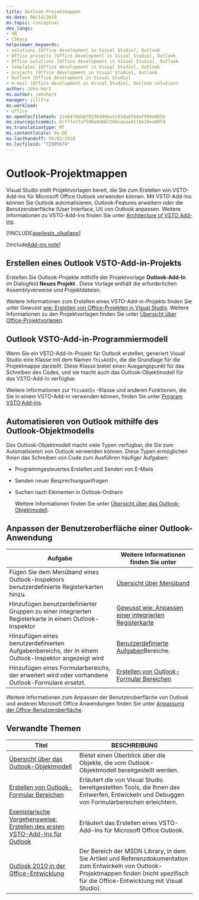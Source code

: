 ```yaml
---
title: Outlook-Projektmappen
ms.date: 08/14/2019
ms.topic: conceptual
dev_langs:
- VB
- CSharp
helpviewer_keywords:
- solutions [Office development in Visual Studio], Outlook
- Office projects [Office development in Visual Studio], Outlook
- Office solutions [Office development in Visual Studio], Outlook
- templates [Office development in Visual Studio], Outlook
- projects [Office development in Visual Studio], Outlook
- Outlook [Office development in Visual Studio]
- e-mail [Office development in Visual Studio], Outlook solutions
author: John-Hart
ms.author: johnhart
manager: jillfra
ms.workload:
- office
ms.openlocfilehash: 21e6478bb0f02383066a2c63dad1bdaf980a0b5b
ms.sourcegitcommit: 6cfffa72af599a9d667249caaaa411bb28ea69fd
ms.translationtype: MT
ms.contentlocale: de-DE
ms.lasthandoff: 09/02/2020
ms.locfileid: "72985674"
---
```

# <a name="outlook-solutions"></a>Outlook-Projektmappen
  Visual Studio stellt Projektvorlagen bereit, die Sie zum Erstellen von VSTO-Add-Ins für Microsoft Office Outlook verwenden können. Mit VSTO-Add-Ins können Sie Outlook automatisieren, Outlook-Features erweitern oder die Benutzeroberfläche (User Interface, UI) von Outlook anpassen. Weitere Informationen zu VSTO-Add-Ins finden Sie unter [Architecture of VSTO Add-ins](../vsto/architecture-of-vsto-add-ins.md).

 [!INCLUDE[appliesto_olkallapp](../vsto/includes/appliesto-olkallapp-md.md)]

[!include[Add-ins note](includes/addinsnote.md)]

## <a name="create-an-outlook-vsto-add-in-project"></a>Erstellen eines Outlook VSTO-Add-in-Projekts
 Erstellen Sie Outlook-Projekte mithilfe der Projektvorlage **Outlook-Add-In** im Dialogfeld **Neues Projekt** . Diese Vorlage enthält die erforderlichen Assemblyverweise und Projektdateien.

 Weitere Informationen zum Erstellen eines VSTO-Add-in-Projekts finden Sie unter Gewusst [wie: Erstellen von Office-Projekten in Visual Studio](../vsto/how-to-create-office-projects-in-visual-studio.md). Weitere Informationen zu den Projektvorlagen finden Sie unter [Übersicht über Office-Projektvorlagen](../vsto/office-project-templates-overview.md).

## <a name="outlook-vsto-add-in-programming-model"></a>Outlook VSTO-Add-in-Programmiermodell
 Wenn Sie ein VSTO-Add-In-Projekt für Outlook erstellen, generiert Visual Studio eine Klasse mit dem Namen `ThisAddIn`, die die Grundlage für die Projektmappe darstellt. Diese Klasse bietet einen Ausgangspunkt für das Schreiben des Codes, und sie macht auch das Outlook-Objektmodell für das VSTO-Add-In verfügbar.

 Weitere Informationen zur `ThisAddIn` -Klasse und anderen Funktionen, die Sie in einem VSTO-Add-in verwenden können, finden Sie unter [Program VSTO Add-ins](../vsto/programming-vsto-add-ins.md).

## <a name="automate-outlook-by-using-the-outlook-object-model"></a>Automatisieren von Outlook mithilfe des Outlook-Objektmodells
 Das Outlook-Objektmodell macht viele Typen verfügbar, die Sie zum Automatisieren von Outlook verwenden können. Diese Typen ermöglichen Ihnen das Schreiben von Code zum Ausführen häufiger Aufgaben:

- Programmgesteuertes Erstellen und Senden von E-Mails

- Senden neuer Besprechungsanfragen

- Suchen nach Elementen in Outlook-Ordnern

  Weitere Informationen finden Sie unter [Übersicht über das Outlook-Objektmodell](../vsto/outlook-object-model-overview.md).

## <a name="customize-the-user-interface-of-an-outlook-application"></a>Anpassen der Benutzeroberfläche einer Outlook-Anwendung

|Aufgabe|Weitere Informationen finden Sie unter|
|----------|--------------------------|
|Fügen Sie dem Menüband eines Outlook-Inspektors benutzerdefinierte Registerkarten hinzu.|[Übersicht über Menüband](../vsto/ribbon-overview.md)|
|Hinzufügen benutzerdefinierter Gruppen zu einer integrierten Registerkarte in einem Outlook-Inspektor|[Gewusst wie: Anpassen einer integrierten Registerkarte](../vsto/how-to-customize-a-built-in-tab.md)|
|Hinzufügen eines benutzerdefinierten Aufgabenbereichs, der in einem Outlook-Inspektor angezeigt wird|[Benutzerdefinierte Aufgaben](../vsto/custom-task-panes.md)Bereiche.|
|Hinzufügen eines Formularbereichs, der erweitert wird oder vorhandene Outlook-Formulare ersetzt.|[Erstellen von Outlook-Formular Bereichen](../vsto/creating-outlook-form-regions.md)|

 Weitere Informationen zum Anpassen der Benutzeroberfläche von Outlook und anderen Microsoft Office Anwendungen finden Sie unter [Anpassung der Office-Benutzeroberfläche](../vsto/office-ui-customization.md).

## <a name="related-topics"></a>Verwandte Themen

|Titel|BESCHREIBUNG|
|-----------|-----------------|
|[Übersicht über das Outlook-Objektmodell](../vsto/outlook-object-model-overview.md)|Bietet einen Überblick über die Objekte, die vom Outlook-Objektmodell bereitgestellt werden.|
|[Erstellen von Outlook-Formular Bereichen](../vsto/creating-outlook-form-regions.md)|Erläutert die von Visual Studio bereitgestellten Tools, die Ihnen das Entwerfen, Entwickeln und Debuggen von Formularbereichen erleichtern.|
|[Exemplarische Vorgehensweise: Erstellen des ersten VSTO-Add-Ins für Outlook](../vsto/walkthrough-creating-your-first-vsto-add-in-for-outlook.md)|Erläutert das Erstellen eines VSTO-Add-Ins für Microsoft Office Outlook.|
|[Outlook 2010 in der Office-Entwicklung](/previous-versions/office/developer/office-2010/ff458122(v=office.14))|Der Bereich der MSDN Library, in dem Sie Artikel und Referenzdokumentation zum Entwickeln von Outlook-Projektmappen finden (nicht spezifisch für die Office-Entwicklung mit Visual Studio).|
